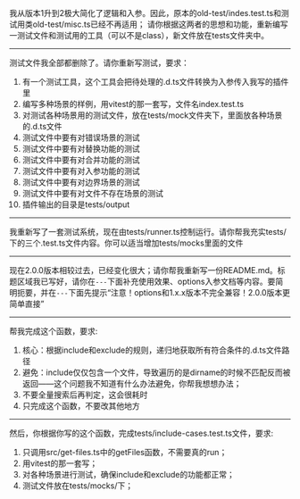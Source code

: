 我从版本1升到2极大简化了逻辑和入参。因此，原本的old-test/indes.test.ts和测试用类old-test/misc.ts已经不再适用；
请你根据这两者的思想和功能，重新编写一测试文件和测试用的工具（可以不是class），新文件放在tests文件夹中。

---

测试文件我全部都删除了。请你重新写测试，要求：

1. 有一个测试工具，这个工具会把待处理的.d.ts文件转换为入参传入我写的插件里
2. 编写多种场景的样例，用vitest的那一套写，文件名index.test.ts
3. 对测试各种场景用的测试文件，放在tests/mock文件夹下，里面放各种场景的.d.ts文件
4. 测试文件中要有对错误场景的测试
5. 测试文件中要有对替换功能的测试
6. 测试文件中要有对合并功能的测试
7. 测试文件中要有对入参功能的测试
8. 测试文件中要有对边界场景的测试
9. 测试文件中要有对文件不存在场景的测试
10. 插件输出的目录是tests/output

---

我重新写了一套测试系统，现在由tests/runner.ts控制运行。请你帮我充实tests/下的三个.test.ts文件内容。你可以适当增加tests/mocks里面的文件

---

现在2.0.0版本相较过去，已经变化很大；请你帮我重新写一份README.md。标题区域我已写好，请你在`---`下面补充使用效果、options入参文档等内容。要简明扼要，并在`---`下面先提示“注意！options和1.x.x版本不完全兼容！2.0.0版本更简单直接”

---

帮我完成这个函数，要求:

1. 核心：根据include和exclude的规则，递归地获取所有符合条件的.d.ts文件路径
2. 避免：include仅仅包含一个文件，导致遍历的是dirname的时候不匹配反而被返回——这个问题我不知道有什么办法避免，你帮我想想办法；
3. 不要全量搜索后再判定，这会很耗时
4. 只完成这个函数，不要改其他地方

---

然后，你根据你写的这个函数，完成tests/include-cases.test.ts文件，要求:

1. 只调用src/get-files.ts中的getFiles函数，不需要真的run；
2. 用vitest的那一套写；
3. 对各种场景进行测试，确保include和exclude的功能都正常；
4. 测试文件放在tests/mocks/下；
